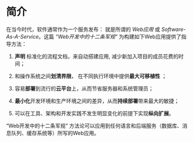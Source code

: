 简介
============

在当今时代，软件通常作为一个服务发布： 就是所谓的 *Web应用* 或 *Software-As-A-Service*。这篇 *“Web开发中的十二条军规”* 为构建如下Web应用提供了指导方法：

1. **声明** 标准化的流程文档，来自动搭建应用, 减少新加入项目的成员花费的时间；

2. 和操作系统之间**划清界限**， 在不同执行环境中提供**最大可移植性** ；

3. 容易**部署**到流行的**云平台**上，从而节省服务器和系统管理员；

4. **最小化**开发环境和生产环境之间的差异，从而**持续部署**带来最大的敏捷；

5. 可以在工具、架构和开发实践不发生明显变化的前提下实现**纵向扩展**。

“Web开发中的十二条军规” 方法论可以应用到任何语言和后端服务（数据库、消息队列、缓存系统等）所写的Web应用。
